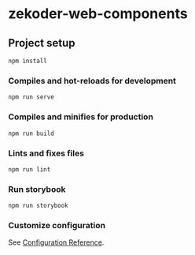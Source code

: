# zekoder-web-components

## Project setup
```
npm install
```

### Compiles and hot-reloads for development
```
npm run serve
```

### Compiles and minifies for production
```
npm run build
```

### Lints and fixes files
```
npm run lint
```

### Run storybook
```
npm run storybook
```

### Customize configuration
See [Configuration Reference](https://cli.vuejs.org/config/).

